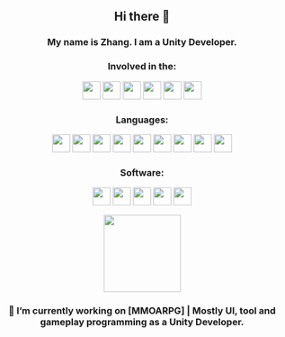 <h2 align="center"> Hi there 👋 </h2>

<h3 align="center">My name is Zhang. I am a Unity Developer.</h3>

####

<h3 align="center">Involved in the:</h3>
<p align="center"> 
<img height="32" src="https://img.shields.io/badge/-魔力时代-000?&logo=CPlusPlus" />
<img height="32" src="https://img.shields.io/badge/-武神赵子龙-000?&logo=CPlusPlus" />
<img height="32" src="https://img.shields.io/badge/-封神召唤师-000?&logo=CPlusPlus" />
<img height="32" src="https://img.shields.io/badge/-九州异闻录-000?&logo=CPlusPlus" />
<img height="32" src="https://img.shields.io/badge/-启源女神-000?&logo=CPlusPlus" />
<img height="32" src="https://img.shields.io/badge/-二次元MMO-000?&logo=CPlusPlus" />
</p>

<h3 align="center">Languages:</h3>
<p align="center"> 
<img height="32" src="https://img.shields.io/badge/-HLSL-000?&logo=Unity" />
<img height="32" src="https://img.shields.io/badge/-CG-000?&logo=Unity" />
<img height="32" src="https://img.shields.io/badge/-GLSL-000?&logo=opengl" />
<img height="32" src="https://img.shields.io/badge/-CSharp-000?&logo=CSharp" />
<img height="32" src="https://img.shields.io/badge/-C++-000?&logo=CPlusPlus" />
<img height="32" src="https://img.shields.io/badge/-Go-000?&logo=Go" />
<img height="32" src="https://img.shields.io/badge/-Python-000?&logo=Python" />
<img height="32" src="https://img.shields.io/badge/-JavaScript-000?&logo=JavaScript" />
<img height="32" src="https://img.shields.io/badge/-Lua-000?&logo=Lua" />
</p>

<h3 align="center">Software:</h3>
<p align="center"> 
<img height="32" src="https://img.shields.io/badge/-Unity-000?&logo=Unity" />
<img height="32" src="https://img.shields.io/badge/-UE-000?&logo=unrealengine" />
<img height="32" src="https://img.shields.io/badge/-Houdini-000?&logo=Houdini" />
<img height="32" src="https://img.shields.io/badge/-Blender-000?&logo=Blender" />
<img height="32" src="https://img.shields.io/badge/-PS-000?&logo=adobephotoshop" />
</p>

<p align="center"> 
<img height="137px" src="https://github-readme-stats.vercel.app/api?username=badzhang&hide_title=true&hide_border=true&show_icons=true&include_all_commits=true&count_private=true&line_height=21&text_color=000&icon_color=000&bg_color=0,ea6161,ffc64d,fffc4d,52fa5a&theme=graywhite" />
</p>

<h3 align="center">🔭 I’m currently working on [MMOARPG] | Mostly UI, tool and gameplay programming as a Unity Developer.</h3>
